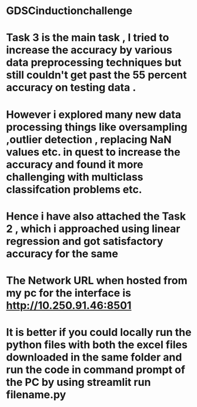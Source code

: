 # GDSCinductionchallenge
# Task 3 is the main task , I tried to increase the accuracy by various data preprocessing techniques but still couldn't get past the 55 percent accuracy on testing data .
# However i explored many new data processing things like oversampling ,outlier detection , replacing NaN values etc. in quest to increase the accuracy and found it more challenging with multiclass classifcation problems etc.
# Hence i have also attached the Task 2 , which i approached using linear regression and got satisfactory accuracy for the same
# The Network URL when hosted from my pc for the interface is http://10.250.91.46:8501
# It is better if you could locally run the python files with both the excel files downloaded in the same folder and run the code in command prompt of the PC by using streamlit run filename.py
